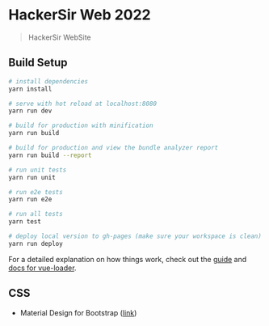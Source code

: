 # HackerSir Web 2022

> HackerSir WebSite

## Build Setup

``` bash
# install dependencies
yarn install

# serve with hot reload at localhost:8080
yarn run dev

# build for production with minification
yarn run build

# build for production and view the bundle analyzer report
yarn run build --report

# run unit tests
yarn run unit

# run e2e tests
yarn run e2e

# run all tests
yarn test

# deploy local version to gh-pages (make sure your workspace is clean)
yarn run deploy
```

For a detailed explanation on how things work, check out the [guide](http://vuejs-templates.github.io/webpack/) and [docs for vue-loader](http://vuejs.github.io/vue-loader).

## CSS
* Material Design for Bootstrap ([link](https://fezvrasta.github.io/bootstrap-material-design/))